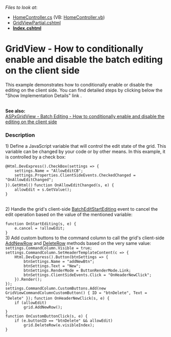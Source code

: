 <!-- default file list -->
*Files to look at*:

* [HomeController.cs](./CS/Sample/Controllers/HomeController.cs) (VB: [HomeController.vb](./VB/Sample/Controllers/HomeController.vb))
* [GridViewPartial.cshtml](./CS/Sample/Views/Home/GridViewPartial.cshtml)
* **[Index.cshtml](./CS/Sample/Views/Home/Index.cshtml)**
<!-- default file list end -->
# GridView - How to conditionally enable and disable the batch editing on the client side


<p>This example demonstrates how to conditionally enable or disable the editing on the client side. You can find detailed steps by clicking below the "Show Implementation Details" link .<br><br></p>
<p><strong>See also:<br></strong><a href="https://www.devexpress.com/Support/Center/p/T150957">ASPxGridView - Batch Editing - How to conditionally enable and disable the editing on the client side</a></p>


<h3>Description</h3>

<p>1) Define a JavaScript variable that will control the edit state of the grid. This variable can be changed by your code or by other means. In this example, it is controlled by a check box:</p>
<code lang="cs">@Html.DevExpress().CheckBox(settings =&gt; {
    settings.Name = "AllowEditCB";
    settings.Properties.ClientSideEvents.CheckedChanged = "OnAllowEditChanged";
}).GetHtml()</code>
<code lang="js">function OnAllowEditChanged(s, e) {
    allowEdit = s.GetValue();
}</code>
<p><br>2) Handle the grid's client-side <a href="https://documentation.devexpress.com/#AspNet/DevExpressWebASPxGridViewScriptsASPxClientGridView_BatchEditStartEditingtopic">BatchEditStartEditing</a> event to cancel the edit operation based on the value of the mentioned variable:</p>
<code lang="js">function OnStartEditing(s, e) {
    e.cancel = !allowEdit;
}</code>
<br>3) Add custom buttons to the command column to call the grid's client-side <a href="https://documentation.devexpress.com/#AspNet/DevExpressWebASPxGridViewScriptsASPxClientGridView_AddNewRowtopic">AddNewRow</a> and <a href="https://documentation.devexpress.com/#AspNet/DevExpressWebASPxGridViewScriptsASPxClientGridView_DeleteRowtopic">DeleteRow</a> methods based on the very same value:<br>
<code lang="cs">settings.CommandColumn.Visible = true;
settings.CommandColumn.SetHeaderTemplateContent(c =&gt; {
    Html.DevExpress().Button(btnSettings =&gt; {
        btnSettings.Name = "addNewBtn";
        btnSettings.Text = "New";
        btnSettings.RenderMode = ButtonRenderMode.Link;
        btnSettings.ClientSideEvents.Click = "OnHeaderNewClick";                
    }).Render();
});
settings.CommandColumn.CustomButtons.Add(new GridViewCommandColumnCustomButton() { ID = "btnDelete", Text = "Delete" });</code>
<code lang="js">function OnHeaderNewClick(s, e) {
    if (allowEdit)
        grid.AddNewRow();
}
function OnCustomButtonClick(s, e) {
    if (e.buttonID == "btnDelete" &amp;&amp; allowEdit)
        grid.DeleteRow(e.visibleIndex);
}</code>
<p>&nbsp;</p>

<br/>


